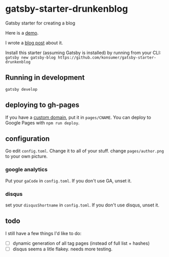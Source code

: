 # gatsby-starter-drunkenblog
Gatsby starter for creating a blog

Here is a [demo](http://konsumer.js.org/gatsby-starter-drunkenblog/).

I wrote a [blog post](http://blog.jetboystudio.com/articles/gatsby) about it.

Install this starter (assuming Gatsby is installed) by running from your CLI:
`gatsby new gatsby-blog https://github.com/konsumer/gatsby-starter-drunkenblog`

## Running in development
`gatsby develop`

## deploying to gh-pages

If you have a [custom domain](https://help.github.com/articles/using-a-custom-domain-with-github-pages/), put it in `pages/CNAME`. You can deploy to Google Pages with `npm run deploy`.


## configuration

Go edit `config.toml`. Change it to all of your stuff. change `pages/author.png` to your own picture.

### google analytics
Put your `gaCode` in `config.toml`. If you don't use GA, unset it.

### disqus

set your `disqusShortname` in `config.toml`. If you don't use disqus, unset it.

## todo

I still have a few things I'd like to do:

* [ ] dynamic generation of all tag pages (instead of full list + hashes)
* [ ] disqus seems a litle flakey. needs more testing.